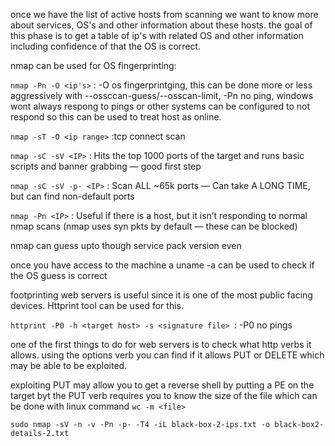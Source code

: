 
once we have the list of active hosts from scanning we want to know more about services, OS's and other information about these hosts. the goal of this phase is to get a table of ip's with related OS and other information including confidence of that the OS is correct.

nmap can be used for OS fingerprinting:

```nmap -Pn -O <ip's>``` : -O os fingerprintging, this can be done more or less aggressively with --ossccan-guess/--osscan-limit, -Pn no ping, windows wont always respong to pings or other systems can be configured to not respond so this can be used to treat host as online.

```nmap -sT -O <ip range>``` :tcp connect scan
  
```nmap -sC -sV <IP>``` : Hits the top 1000 ports of the target and runs basic scripts and banner grabbing — good first step
  
```nmap -sC -sV -p- <IP>``` : Scan ALL ~65k ports — Can take A LONG TIME, but can find non-default ports
  
```nmap -Pn <IP>``` : Useful if there is a host, but it isn’t responding to normal nmap scans (nmap uses syn pkts by default — these can be blocked)
  
nmap can guess upto though service pack version even 

once you have access to the machine a uname -a can be used to check if the OS guess is correct


footprinting web servers is useful since it is one of the most public facing devices. Httprint tool can be used for this.

```httprint -P0 -h <target host> -s <signature file> ```: -P0 no pings

one of the first things to do for web servers is to check what http verbs it allows. using the options verb you can find if it allows PUT or DELETE which may be able to be exploited.

exploiting PUT may allow you to get a reverse shell by putting a PE on the target byt the PUT verb requires you to know the size of the file which can be done with linux command  ```wc -m <file>```

```sudo nmap -sV -n -v -Pn -p- -T4 -iL black-box-2-ips.txt -o black-box2-details-2.txt```

